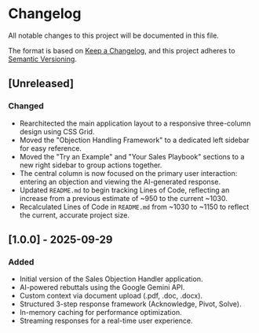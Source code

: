 # Changelog

All notable changes to this project will be documented in this file.

The format is based on [Keep a Changelog](https://keepachangelog.com/en/1.0.0/),
and this project adheres to [Semantic Versioning](https://semver.org/spec/v2.0.0.html).

## [Unreleased]

### Changed
- Rearchitected the main application layout to a responsive three-column design using CSS Grid.
- Moved the "Objection Handling Framework" to a dedicated left sidebar for easy reference.
- Moved the "Try an Example" and "Your Sales Playbook" sections to a new right sidebar to group actions together.
- The central column is now focused on the primary user interaction: entering an objection and viewing the AI-generated response.
- Updated `README.md` to begin tracking Lines of Code, reflecting an increase from a previous estimate of ~950 to the current ~1030.
- Recalculated Lines of Code in `README.md` from ~1030 to ~1150 to reflect the current, accurate project size.

## [1.0.0] - 2025-09-29

### Added
- Initial version of the Sales Objection Handler application.
- AI-powered rebuttals using the Google Gemini API.
- Custom context via document upload (.pdf, .doc, .docx).
- Structured 3-step response framework (Acknowledge, Pivot, Solve).
- In-memory caching for performance optimization.
- Streaming responses for a real-time user experience.
